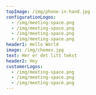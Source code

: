 ```yaml
---
topImage: /img/phone-in-hand.jpg
configurationLogos:
  - /img/meeting-space.png
  - /img/meeting-space.png
  - /img/meeting-space.png
  - /img/meeting-space.png
header1: Hello World
image: /img/chemex.jpg
text: Her er det litt tekst
header2: Hey
customerLogos:
  - /img/meeting-space.png
  - /img/meeting-space.png
  - /img/meeting-space.png
---
```

